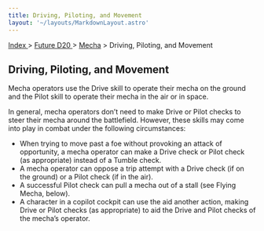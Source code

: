 ```yaml
---
title: Driving, Piloting, and Movement
layout: '~/layouts/MarkdownLayout.astro'
---
```


[ Index ](/) > [ Future D20 ](/future.d20.srd) > [Mecha](/future.d20.srd/mecha) > Driving, Piloting, and Movement

## Driving, Piloting, and Movement

Mecha operators use the Drive skill to operate their mecha on the ground and
the Pilot skill to operate their mecha in the air or in space.

In general, mecha operators don’t need to make Drive or Pilot checks to steer
their mecha around the battlefield. However, these skills may come into play
in combat under the following circumstances:

  * When trying to move past a foe without provoking an attack of opportunity, a mecha operator can make a Drive check or Pilot check (as appropriate) instead of a Tumble check.
  * A mecha operator can oppose a trip attempt with a Drive check (if on the ground) or a Pilot check (if in the air).
  * A successful Pilot check can pull a mecha out of a stall (see Flying Mecha, below).
  * A character in a copilot cockpit can use the aid another action, making Drive or Pilot checks (as appropriate) to aid the Drive and Pilot checks of the mecha’s operator.

